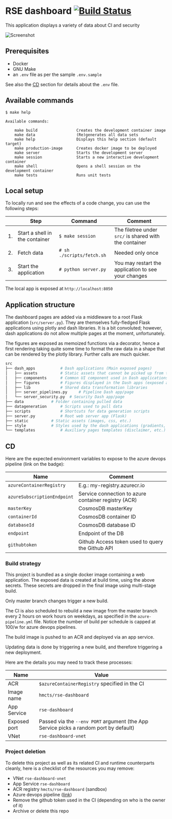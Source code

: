# RSE dashboard [![Build Status](https://dev.azure.com/hmcts/Software%20Engineering/_apis/build/status/hmcts.RSE-dashboard?branchName=master)](https://dev.azure.com/hmcts/Software%20Engineering/_build/latest?definitionId=273&branchName=master)

This application displays a variety of data about CI and security

![Screenshot](https://user-images.githubusercontent.com/602143/68217085-e9fa6c80-ffd9-11e9-9218-5e63fb14f17f.png)

## Prerequisites

- Docker
- GNU Make
- an `.env` file as per the sample `.env.sample`

See also the [CD](#cd) section for details about the `.env` file.

## Available commands

```
$ make help

Available commands:

	make build                 Creates the development container image
	make data                  (Re)generates all data sets
	make help                  Displays this help section (default target)
	make production-image      Creates docker image to be deployed
	make server                Starts the development server
	make session               Starts a new interactive development container
	make shell                 Opens a shell session on the development container
	make tests                 Runs unit tests

```

## Local setup

To locally run and see the effects of a code change, you can use the following steps:

|     | Step                           | Command                   | Comment                                                |
| --- | ------------------------------ | ------------------------- | ------------------------------------------------------ |
| 1.  | Start a shell in the container | `$ make session`          | The filetree under `src/` is shared with the container |
| 2.  | Fetch data                     | `# sh ./scripts/fetch.sh` | Needed only once                                       |
| 3.  | Start the application          | `# python server.py`      | You may restart the application to see your changes    |

The local app is exposed at `http://localhost:8050`

## Application structure

The dashboard pages are added via a middleware to a root Flask application (`src/server.py`). They are themselves fully-fledged Flask applications using plotly and dash libraries. It is a bit convoluted; however, dash applications do not allow multiple pages at the moment, unfortunately.

The figures are exposed as memoized functions via a decorator, hence a first rendering taking quite some time to format the raw data in a shape that can be rendered by the plotly library. Further calls are much quicker.

```bash
src
├── dash_apps 			# Dash applications (Main exposed pages)
│   ├── assets 			# Static assets that cannot be picked up from the parent /style folder
│   ├── components		# Common UI component used in Dash applications (layout, etvc.)
│   ├── figures 		# Figures displayed in the Dash apps (exposed as functions)
│   ├── lib 			# Shared data transformation libraries
│   ├── server_pipelines.py 	# Pipeline Dash app/page
│   └── server_security.py 	# Security Dash app/page
├── data 			# Folder containing pulled data
├── datageneration 		# Scripts used to pull data
├── scripts 			# Shortcuts for data generation scripts
├── server.py 			# Root web server app (Flask)
├── static 			# Static assets (images, css, etc.)
├── style 			# Styles used by the dash applications (gradients, colors, etc.)
└── templates 			# Auxiliary pages templates (disclaimer, etc.)

```

## CD

Here are the expected environment variables to expose to the azure devops pipeline (link on the badge):

| Name                        | Comment                                              |
| --------------------------- | ---------------------------------------------------- |
| `azureContainerRegistry`    | E.g.: my-registry.azurecr.io                         |
| `azureSubscriptionEndpoint` | Service connection to azure container registry (ACR) |
| `masterKey`                 | CosmosDB masterKey                                   |
| `containerId`               | CosmosDB container ID                                |
| `databaseId`                | CosmosDB database ID                                 |
| `endpoint`                  | Endpoint of the DB                                   |
| `githubtoken`               | Github Access token used to query the Github API     |

### Build strategy

This project is bundled as a single docker image containing a web application.
The exposed data is created at build time, using the above secrets. These secrets are dropped in the final image using multi-stage build.

Only master branch changes trigger a new build.

The CI is also scheduled to rebuild a new image from the master branch every 2 hours on work hours on weekdays, as specified in the `azure-pipeline.yml` file. Notice the number of build per schedule is capped at 100/w for azure devops pipelines.

The build image is pushed to an ACR and deployed via an app service.

Updating data is done by triggering a new build, and therefore triggering a new deployment.

Here are the details you may need to track these processes:

| Name         | Value                                                                                 |
| ------------ | ------------------------------------------------------------------------------------- |
| ACR          | `$azureContainerRegistry` specified in the CI                                         |
| Image name   | `hmcts/rse-dashboard`                                                                 |
| App Service  | `rse-dashboard`                                                                       |
| Exposed port | Passed via the `--env PORT` argument (the App Service picks a random port by default) |
| VNet         | `rse-dashboard-vnet`                                                                  |

### Project deletion

To delete this project as well as its related CI and runtime counterparts cleanly, here is a checklist of the resources you may remove:

- VNet `rse-dashboard-vnet`
- App Service `rse-dashboard`
- ACR registry `hmcts/rse-dashboard` (sandbox)
- Azure devops pipeline ([link](https://dev.azure.com/hmcts/Software%20Engineering/_build/latest?definitionId=273&branchName=master))
- Remove the github token used in the CI (depending on who is the owner of it)
- Archive or delete this repo

